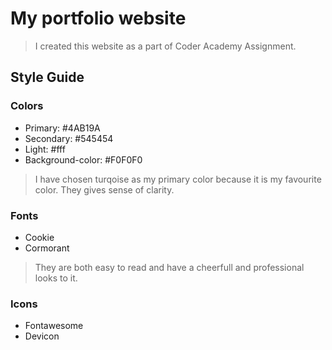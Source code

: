 # My portfolio website
> I created this website as a part of Coder Academy Assignment.


## Style Guide

### Colors
- Primary: #4AB19A
- Secondary: #545454
- Light: #fff
- Background-color: #F0F0F0
> I have chosen turqoise as my primary color because it is my favourite color.
> They gives sense of clarity.

### Fonts
- Cookie
- Cormorant
> They are both easy to read and have a cheerfull and professional looks to it.

### Icons
- Fontawesome
- Devicon




